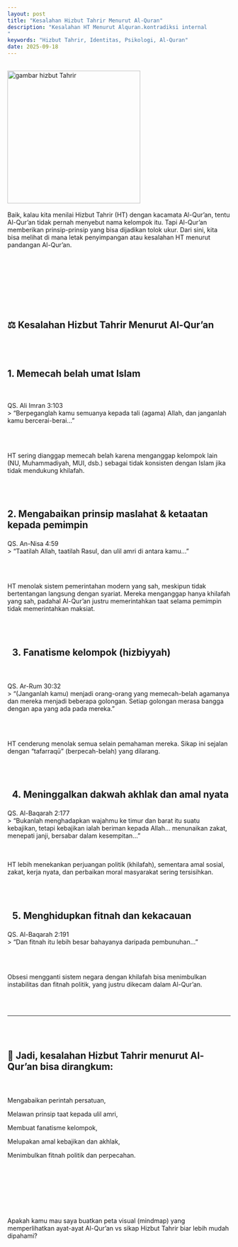 ```yaml
---
layout: post
title: "Kesalahan Hizbut Tahrir Menurut Al-Quran"
description: "Kesalahan HT Menurut Alquran.kontradiksi internal
"
keywords: "Hizbut Tahrir, Identitas, Psikologi, Al-Quran"
date: 2025-09-18
---
```


<br/><img src="{{ site.url }}/gambar/g6.png" alt="gambar hizbut Tahrir" width="300" /><br><br/>
Baik, kalau kita menilai Hizbut Tahrir (HT) dengan kacamata Al-Qur’an, tentu Al-Qur’an tidak pernah menyebut nama kelompok itu. Tapi Al-Qur’an memberikan prinsip-prinsip yang bisa dijadikan tolok ukur. Dari sini, kita bisa melihat di mana letak penyimpangan atau kesalahan HT menurut pandangan Al-Qur’an.

<br><br/>
---
<br><br/><h2>
⚖️ Kesalahan Hizbut Tahrir Menurut Al-Qur’an
</h2><br><br/><h2>
1. Memecah belah umat Islam
</h2><br><br/>
QS. Ali Imran 3:103
<br>
> “Berpeganglah kamu semuanya kepada tali (agama) Allah, dan janganlah kamu bercerai-berai...”

<br><br/>

HT sering dianggap memecah belah karena menganggap kelompok lain (NU, Muhammadiyah, MUI, dsb.) sebagai tidak konsisten dengan Islam jika tidak mendukung khilafah.


<br><br/><h2>
2. Mengabaikan prinsip maslahat & ketaatan kepada pemimpin
</h2>
QS. An-Nisa 4:59
<br>
> “Taatilah Allah, taatilah Rasul, dan ulil amri di antara kamu...”

<br><br/>

HT menolak sistem pemerintahan modern yang sah, meskipun tidak bertentangan langsung dengan syariat. Mereka menganggap hanya khilafah yang sah, padahal Al-Qur’an justru memerintahkan taat selama pemimpin tidak memerintahkan maksiat.

<br><br/><h2>

3. Fanatisme kelompok (hizbiyyah)
</h2><br><br/>
QS. Ar-Rum 30:32
<br>
> “(Janganlah kamu) menjadi orang-orang yang memecah-belah agamanya dan mereka menjadi beberapa golongan. Setiap golongan merasa bangga dengan apa yang ada pada mereka.”

<br><br/>

HT cenderung menolak semua selain pemahaman mereka. Sikap ini sejalan dengan “tafarraqū” (berpecah-belah) yang dilarang.

<br><br/><h2>

4. Meninggalkan dakwah akhlak dan amal nyata
</h2>
QS. Al-Baqarah 2:177
<br>
> “Bukanlah menghadapkan wajahmu ke timur dan barat itu suatu kebajikan, tetapi kebajikan ialah beriman kepada Allah... menunaikan zakat, menepati janji, bersabar dalam kesempitan...”


<br><br/>
HT lebih menekankan perjuangan politik (khilafah), sementara amal sosial, zakat, kerja nyata, dan perbaikan moral masyarakat sering tersisihkan.

<br><br/><h2>

5. Menghidupkan fitnah dan kekacauan
</h2>
QS. Al-Baqarah 2:191
<br>
> “Dan fitnah itu lebih besar bahayanya daripada pembunuhan...”

<br><br/>

Obsesi mengganti sistem negara dengan khilafah bisa menimbulkan instabilitas dan fitnah politik, yang justru dikecam dalam Al-Qur’an.


<br><br/>


---
<br><br/><h2>
📌 Jadi, kesalahan Hizbut Tahrir menurut Al-Qur’an bisa dirangkum:
</h2><br><br/>
Mengabaikan perintah persatuan,

Melawan prinsip taat kepada ulil amri,

Membuat fanatisme kelompok,

Melupakan amal kebajikan dan akhlak,

Menimbulkan fitnah politik dan perpecahan.


<br><br/>
---
<br><br/>
Apakah kamu mau saya buatkan peta visual (mindmap) yang memperlihatkan ayat-ayat Al-Qur’an vs sikap Hizbut Tahrir biar lebih mudah dipahami?

<br><br/>